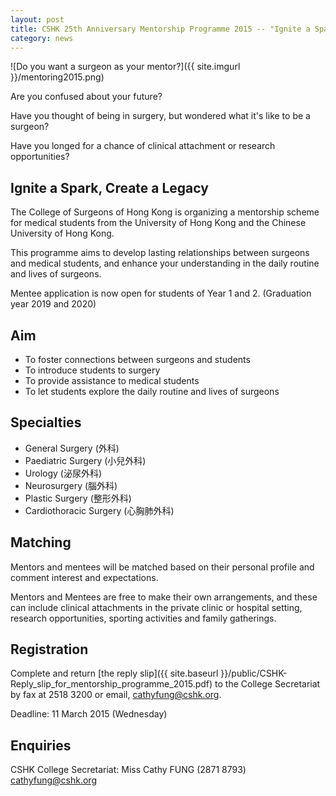 ```yaml
---
layout: post
title: CSHK 25th Anniversary Mentorship Programme 2015 -- "Ignite a Spark, Create a Legacy"
category: news
---
```

![Do you want a surgeon as your mentor?]({{ site.imgurl }}/mentoring2015.png)

Are you confused about your future?

Have you thought of being in surgery, but wondered what it's like to be a surgeon?

Have you longed for a chance of clinical attachment or research opportunities?

## Ignite a Spark, Create a Legacy

The College of Surgeons of Hong Kong is organizing a mentorship scheme for medical students from the University of Hong Kong and the Chinese University of Hong Kong.

This programme aims to develop lasting relationships between surgeons and medical students, and enhance your understanding in the daily routine and lives of surgeons.

Mentee application is now open for students of Year 1 and 2. (Graduation year 2019 and 2020)

## Aim
- To foster connections between surgeons and students
- To introduce students to surgery
- To provide assistance to medical students
- To let students explore the daily routine and lives of surgeons

## Specialties
- General Surgery (外科)
- Paediatric Surgery (小兒外科)
- Urology (泌尿外科)
- Neurosurgery (腦外科)
- Plastic Surgery (整形外科)
- Cardiothoracic Surgery (心胸肺外科)

## Matching
Mentors and mentees will be matched based on their personal profile and comment interest and expectations. 

Mentors and Mentees are free to make their own arrangements, and these can include clinical attachments in the private clinic or hospital setting, research opportunities, sporting activities and family gatherings.

## Registration
Complete and return [the reply slip]({{ site.baseurl }}/public/CSHK-Reply_slip_for_mentorship_programme_2015.pdf) to the College Secretariat by fax at 2518 3200 or email, [cathyfung@cshk.org](mailto:cathyfung@cshk.org).

Deadline: 11 March 2015 (Wednesday)

## Enquiries
CSHK College Secretariat: Miss Cathy FUNG (2871 8793) [cathyfung@cshk.org](mailto:cathyfung@cshk.org)